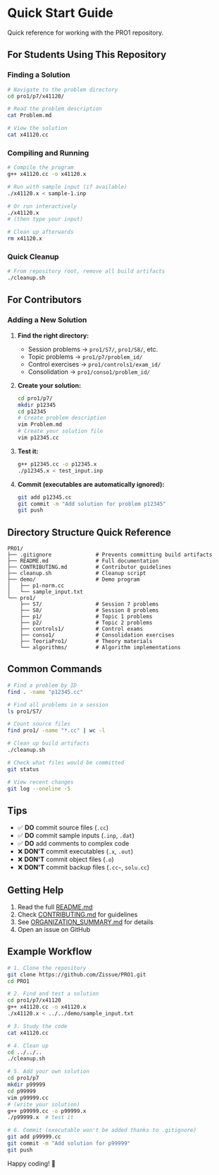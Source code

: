 # Quick Start Guide

Quick reference for working with the PRO1 repository.

## For Students Using This Repository

### Finding a Solution
```bash
# Navigate to the problem directory
cd pro1/p7/x41120/

# Read the problem description
cat Problem.md

# View the solution
cat x41120.cc
```

### Compiling and Running
```bash
# Compile the program
g++ x41120.cc -o x41120.x

# Run with sample input (if available)
./x41120.x < sample-1.inp

# Or run interactively
./x41120.x
# (then type your input)

# Clean up afterwards
rm x41120.x
```

### Quick Cleanup
```bash
# From repository root, remove all build artifacts
./cleanup.sh
```

## For Contributors

### Adding a New Solution

1. **Find the right directory:**
   - Session problems → `pro1/S7/`, `pro1/S8/`, etc.
   - Topic problems → `pro1/p7/problem_id/`
   - Control exercises → `pro1/controls1/exam_id/`
   - Consolidation → `pro1/conso1/problem_id/`

2. **Create your solution:**
   ```bash
   cd pro1/p7/
   mkdir p12345
   cd p12345
   # Create problem description
   vim Problem.md
   # Create your solution file
   vim p12345.cc
   ```

3. **Test it:**
   ```bash
   g++ p12345.cc -o p12345.x
   ./p12345.x < test_input.inp
   ```

4. **Commit (executables are automatically ignored):**
   ```bash
   git add p12345.cc
   git commit -m "Add solution for problem p12345"
   git push
   ```

## Directory Structure Quick Reference

```
PRO1/
├── .gitignore              # Prevents committing build artifacts
├── README.md               # Full documentation
├── CONTRIBUTING.md         # Contributor guidelines
├── cleanup.sh              # Cleanup script
├── demo/                   # Demo program
│   ├── p1-norm.cc
│   └── sample_input.txt
└── pro1/
    ├── S7/                 # Session 7 problems
    ├── S8/                 # Session 8 problems
    ├── p1/                 # Topic 1 problems
    ├── p2/                 # Topic 2 problems
    ├── controls1/          # Control exams
    ├── conso1/             # Consolidation exercises
    ├── TeoriaPro1/         # Theory materials
    └── algorithms/         # Algorithm implementations
```

## Common Commands

```bash
# Find a problem by ID
find . -name "p12345.cc"

# Find all problems in a session
ls pro1/S7/

# Count source files
find pro1/ -name "*.cc" | wc -l

# Clean up build artifacts
./cleanup.sh

# Check what files would be committed
git status

# View recent changes
git log --oneline -5
```

## Tips

- ✅ **DO** commit source files (`.cc`)
- ✅ **DO** commit sample inputs (`.inp`, `.dat`)
- ✅ **DO** add comments to complex code
- ❌ **DON'T** commit executables (`.x`, `.out`)
- ❌ **DON'T** commit object files (`.o`)
- ❌ **DON'T** commit backup files (`.cc~`, `solu.cc`)

## Getting Help

1. Read the full [README.md](README.md)
2. Check [CONTRIBUTING.md](CONTRIBUTING.md) for guidelines
3. See [ORGANIZATION_SUMMARY.md](ORGANIZATION_SUMMARY.md) for details
4. Open an issue on GitHub

## Example Workflow

```bash
# 1. Clone the repository
git clone https://github.com/Zissue/PRO1.git
cd PRO1

# 2. Find and test a solution
cd pro1/p7/x41120
g++ x41120.cc -o x41120.x
./x41120.x < ../../demo/sample_input.txt

# 3. Study the code
cat x41120.cc

# 4. Clean up
cd ../../..
./cleanup.sh

# 5. Add your own solution
cd pro1/p7
mkdir p99999
cd p99999
vim p99999.cc
# (write your solution)
g++ p99999.cc -o p99999.x
./p99999.x  # test it

# 6. Commit (executable won't be added thanks to .gitignore)
git add p99999.cc
git commit -m "Add solution for p99999"
git push
```

Happy coding! 🚀
